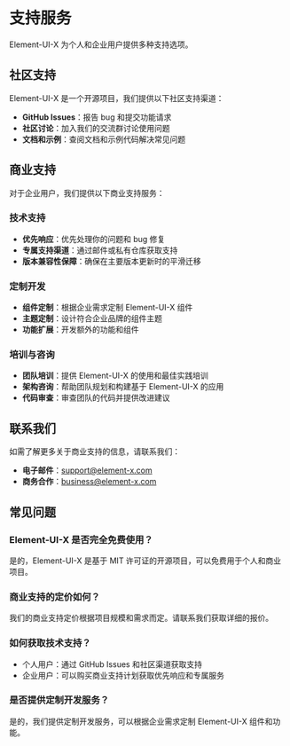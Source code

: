 # 支持服务

Element-UI-X 为个人和企业用户提供多种支持选项。

## 社区支持

Element-UI-X 是一个开源项目，我们提供以下社区支持渠道：

- **GitHub Issues**：报告 bug 和提交功能请求
- **社区讨论**：加入我们的交流群讨论使用问题
- **文档和示例**：查阅文档和示例代码解决常见问题

## 商业支持

对于企业用户，我们提供以下商业支持服务：

### 技术支持

- **优先响应**：优先处理你的问题和 bug 修复
- **专属支持渠道**：通过邮件或私有仓库获取支持
- **版本兼容性保障**：确保在主要版本更新时的平滑迁移

### 定制开发

- **组件定制**：根据企业需求定制 Element-UI-X 组件
- **主题定制**：设计符合企业品牌的组件主题
- **功能扩展**：开发额外的功能和组件

### 培训与咨询

- **团队培训**：提供 Element-UI-X 的使用和最佳实践培训
- **架构咨询**：帮助团队规划和构建基于 Element-UI-X 的应用
- **代码审查**：审查团队的代码并提供改进建议

## 联系我们

如需了解更多关于商业支持的信息，请联系我们：

- **电子邮件**：support@element-x.com
- **商务合作**：business@element-x.com

## 常见问题

### Element-UI-X 是否完全免费使用？

是的，Element-UI-X 是基于 MIT 许可证的开源项目，可以免费用于个人和商业项目。

### 商业支持的定价如何？

我们的商业支持定价根据项目规模和需求而定。请联系我们获取详细的报价。

### 如何获取技术支持？

- 个人用户：通过 GitHub Issues 和社区渠道获取支持
- 企业用户：可以购买商业支持计划获取优先响应和专属服务

### 是否提供定制开发服务？

是的，我们提供定制开发服务，可以根据企业需求定制 Element-UI-X 组件和功能。
